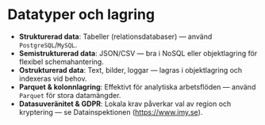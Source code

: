# Datatyper och lagring

- **Strukturerad data**: Tabeller (relationsdatabaser) — använd `PostgreSQL`/`MySQL`.
- **Semistrukturerad data**: JSON/CSV — bra i NoSQL eller objektlagring för flexibel schemahantering.
- **Ostrukturerad data**: Text, bilder, loggar — lagras i objektlagring och indexeras vid behov.
- **Parquet & kolonnlagring**: Effektivt för analytiska arbetsflöden — använd `Parquet` för stora datamängder.
- **Datasuveränitet & GDPR**: Lokala krav påverkar val av region och kryptering — se Datainspektionen (https://www.imy.se).
